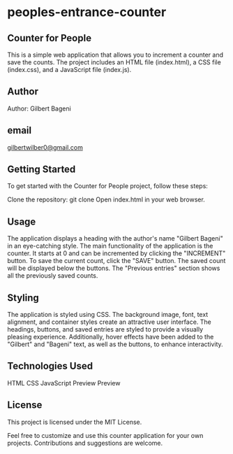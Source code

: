 # peoples-entrance-counter
## Counter for People
This is a simple web application that allows you to increment a counter and save the counts. The project includes an HTML file (index.html), a CSS file (index.css), and a JavaScript file (index.js).

## Author
Author: Gilbert Bageni
## email
gilbertwilber0@gmail.com
## Getting Started
To get started with the Counter for People project, follow these steps:

Clone the repository: git clone <repository-url>
Open index.html in your web browser.
## Usage
The application displays a heading with the author's name "Gilbert Bageni" in an eye-catching style.
The main functionality of the application is the counter. It starts at 0 and can be incremented by clicking the "INCREMENT" button.
To save the current count, click the "SAVE" button. The saved count will be displayed below the buttons.
The "Previous entries" section shows all the previously saved counts.
## Styling
The application is styled using CSS. The background image, font, text alignment, and container styles create an attractive user interface. The headings, buttons, and saved entries are styled to provide a visually pleasing experience. Additionally, hover effects have been added to the "Gilbert" and "Bageni" text, as well as the buttons, to enhance interactivity.

## Technologies Used
HTML
CSS
JavaScript
Preview
Preview

## License
This project is licensed under the MIT License.

Feel free to customize and use this counter application for your own projects. Contributions and suggestions are welcome.




